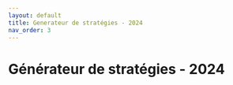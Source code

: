 ```yaml
---
layout: default
title: Generateur de stratégies - 2024
nav_order: 3
---
```


# Générateur de stratégies - 2024

<script src="https://cdnjs.cloudflare.com/ajax/libs/p5.js/1.9.1/p5.js"></script>
<script src="https://cdn.jsdelivr.net/npm/quicksettings@latest/quicksettings.min.js"></script>
<script src="p5.gui.js"></script> 
<link rel="stylesheet" type="text/css" href="style.css">

<div id="ui-container"></div>
<div id="p5-container"></div>

<script src="sketch.js"></script>
